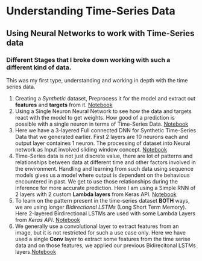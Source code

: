 ﻿# Understanding Time-Series Data
## Using Neural Networks to work with Time-Series data

### Different Stages that I broke down working with such a different kind of data.
This was my first type, understanding and working in depth with the time series data.
1. Creating a *Synthetic* dataset, Preprocess it for the model and extract out **features** and **targets** from it.
[Notebook](https://github.com/Stalwart-GS/Tensorflow-Developer-Practise/blob/main/Working%20on%20Time%20Series%20Data/Dataset%20-%20Create%2C%20Preprocessing%2C%20Extract%20Features%20%26%20Targets.ipynb)
2. Using a Single Neuron Neural Network to see how the data and targets react with the model to get weights. How good of a prediction is  possible with a single neuron in terms of Time-Series Data. 
[Notebook](https://github.com/Stalwart-GS/Tensorflow-Developer-Practise/blob/main/Working%20on%20Time%20Series%20Data/Single%20Neuron%20NN%20for%20Time_Series.ipynb)
3. Here we have a 3-layered Full connected DNN for Synthetic Time-Series Data that we generated earlier. First 2 layers are 10 neurons each and output layer containes 1 neuron. The processing of dataset into Neural network as Input involved sliding window concept. [Notebook](https://github.com/Stalwart-GS/Tensorflow-Developer-Practise/blob/main/Working%20on%20Time%20Series%20Data/Basic%20DNN%20for%20Time-Series.ipynb)
4. Time-Series data is not just discrete value, there are lot of patterns and relationships between data at different time and other factors involved in the environment. Handling and learning from such data using sequence models gives us a model where output is dependent on the behavious encountered in past. We get to use those relationships during the inference for more accurate prediction. Here I am using a Simple RNN of 2 layers with 2 custom **Lambda layers** from Keras API. [Notebook](https://github.com/Stalwart-GS/Tensorflow-Developer-Practise/blob/main/Working%20on%20Time%20Series%20Data/Dual%20layered%20RNN%20with%20lambda%20layer%20for%20Time-Series.ipynb)
5. To learn on the pattern present in the time-series dataset **BOTH** ways, we are using longer _Bidirectional LSTMs_ (Long Short Term Memory). Here 2-layered Birdirectional LSTMs are used with some Lambda Layers from *Keras API*. [Notebook](https://github.com/Stalwart-GS/Tensorflow-Developer-Practise/blob/main/Working%20on%20Time%20Series%20Data/Dual%20Layered%20Bidirectional%20LSTMs%20on%20Time%20series%20data.ipynb)
6. We generally use a convolutional layer to extract features from an image, but it is not restricted for such a use case only. Here we have used a single **Conv** layer to extract some features from the time serise data and on those features, we applied our previous Bidirecitonal LSTMs layers.[Notebook](https://github.com/Stalwart-GS/Tensorflow-Developer-Practise/blob/main/Working%20on%20Time%20Series%20Data/Convolution%20on%20Top%20of%20LSTMs%20for%20Time%20series%20data.ipynb)
